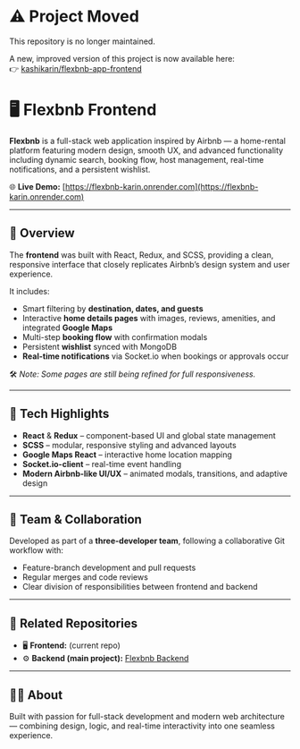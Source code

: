 # ⚠️ Project Moved

This repository is no longer maintained.

A new, improved version of this project is now available here:  
👉 [kashikarin/flexbnb-app-frontend](https://github.com/kashikarin/flexbnb-app-frontend)

# 🖥️ Flexbnb Frontend

**Flexbnb** is a full-stack web application inspired by Airbnb — a home-rental platform featuring modern design, smooth UX, and advanced functionality including dynamic search, booking flow, host management, real-time notifications, and a persistent wishlist.

🌐 **Live Demo:** [https://flexbnb-karin.onrender.com](https://flexbnb-karin.onrender.com)

---

## 🎨 Overview

The **frontend** was built with React, Redux, and SCSS, providing a clean, responsive interface that closely replicates Airbnb’s design system and user experience.

It includes:
- Smart filtering by **destination, dates, and guests**
- Interactive **home details pages** with images, reviews, amenities, and integrated **Google Maps**
- Multi-step **booking flow** with confirmation modals
- Persistent **wishlist** synced with MongoDB
- **Real-time notifications** via Socket.io when bookings or approvals occur

🛠️ *Note: Some pages are still being refined for full responsiveness.*

---

## 🧠 Tech Highlights

- **React** & **Redux** – component-based UI and global state management  
- **SCSS** – modular, responsive styling and advanced layouts  
- **Google Maps React** – interactive home location mapping  
- **Socket.io-client** – real-time event handling  
- **Modern Airbnb-like UI/UX** – animated modals, transitions, and adaptive design  

---

## 👥 Team & Collaboration

Developed as part of a **three-developer team**, following a collaborative Git workflow with:
- Feature-branch development and pull requests  
- Regular merges and code reviews  
- Clear division of responsibilities between frontend and backend  

---

## 🔗 Related Repositories

- 🖥️ **Frontend:** (current repo)  
- ⚙️ **Backend (main project):** [Flexbnb Backend](https://github.com/kashikarin/flexbnb_backend)

---

## 👩‍💻 About

Built with passion for full-stack development and modern web architecture — combining design, logic, and real-time interactivity into one seamless experience.
